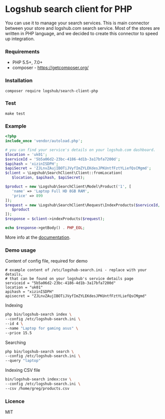 # Logshub search client for PHP

You can use it to manage your search services. This is main connector between
your store and logshub.com search service. Most of the stores are written in
PHP language, and we decided to create this connector to speed up integration.

### Requirements

* PHP 5.5+, 7.0+
* composer - https://getcomposer.org/

### Installation

`composer require logshub/search-client-php`

### Test

`make test`

### Example

```php
<?php
include_once 'vendor/autoload.php';

# you can find your service's details on your logshub.com dashboard.
$location = 'uk01';
$serviceId = '5b5a06d2-23bc-4186-4d1b-3a17bfa7200d';
$apihash = 'xizinISDPH';
$apiSecret = 'ZJLnvZAujIBOTiJVyfImZYLEKdesJPKUntfFztYLiefQsCMgmd';
$client = \Logshub\SearchClient\Client::fromLocation(
   $location, $apihash, $apiSecret);

$product = new \Logshub\SearchClient\Model\Product('1', [
   'name' => 'Laptop Full HD 8GB RAM',
   'price' => 899
]);
$request = new \Logshub\SearchClient\Request\IndexProducts($serviceId, [
   $product
]);
$response = $client->indexProducts($request);

echo $response->getBody() . PHP_EOL;
```

More info at the [documentation](https://www.logshub.com/docs/search-client-php.html).

### Demo usage

Content of config file, required for demo

```
# example content of /etc/logshub-search.ini - replace with your details,
# that can be found on your logshub's service details page
serviceid = "5b5a06d2-23bc-4186-4d1b-3a17bfa7200d"
location = "uk01"
apihash = "xizinISDPH"
apisecret = "ZJLnvZAujIBOTiJVyfImZYLEKdesJPKUntfFztYLiefQsCMgmd"
```

Indexing

```sh
php bin/logshub-search index \
--config /etc/logshub-search.ini \
--id 4 \
--name "Laptop for gaming asus" \
--price 15.5
```

Searching

```sh
php bin/logshub-search search \
--config /etc/logshub-search.ini \
--query "laptop"
```

Indexing CSV file

```sh
bin/logshub-search index:csv \
--config /etc/logshub-search.ini \
--csv /home/greg/products.csv
```

### Licence

MIT

